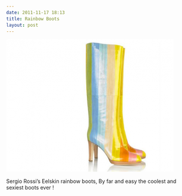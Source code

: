 ```yaml
---
date: 2011-11-17 18:13
title: Rainbow Boots
layout: post
---
```


![rainbow boots](assets/images/rainbowboots.png)

Sergio Rossi’s Eelskin rainbow boots, By far and easy the coolest and sexiest boots ever !